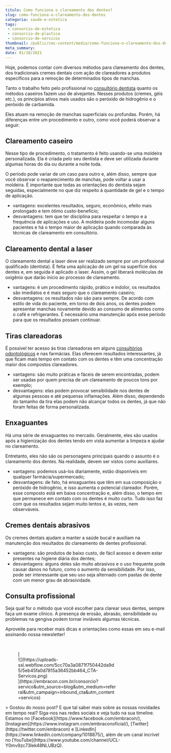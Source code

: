 ```yaml
---
titulo: Como funciona o clareamento dos dentes?
slug: como-funciona-o-clareamento-dos-dentes
categoria: saude-e-estetica
tags:
 - consorcio-de-estetica
 - consorcio-de-plastica
 - consorcio-de-servicos
thumbnail: /public/cms-content/media/como-funciona-o-clareamento-dos-dentes.jpg
meta_summary: 
date: 01/10/2021
---
```

Hoje, podemos contar com diversos métodos para clareamento dos dentes, dos tradicionais cremes dentais com ação de clareadores a produtos específicos para a remoção de determinados tipos de manchas.

Tanto o trabalho feito pelo profissional no [consultório dentista](https://saude.ig.com.br/2017-03-20/dicas-para-manter-saude-bucal.html) quanto os métodos caseiros fazem uso de alvejantes. Nesses produtos (cremes, géis etc.), os princípios ativos mais usados são o peróxido de hidrogênio e o peróxido de carbamida.

Eles atuam na remoção de manchas superficiais ou profundas. Porém, há diferenças entre um procedimento e outro, como você poderá observar a seguir:

Clareamento caseiro
-------------------

Nesse tipo de procedimento, o tratamento é feito usando-se uma moldeira personalizada. Ela é criada pelo seu dentista e deve ser utilizada durante algumas horas do dia ou durante a noite toda.

O período pode variar de um caso para outro e, além disso, sempre que você observar o reaparecimento de manchas, pode voltar a usar a moldeira. É importante que todas as orientações do dentista sejam seguidas, especialmente no que diz respeito à quantidade de gel e o tempo de aplicação.

- vantagens: excelentes resultados, seguro, econômico, efeito mais prolongado e tem ótimo custo-benefício;
- desvantagens: tem que ter disciplina para respeitar o tempo e a frequência de aplicações e uso. A moldeira pode incomodar alguns pacientes e há o tempo maior de aplicação quando comparada às técnicas de clareamento em consultório.

Clareamento dental a laser
--------------------------

O clareamento dental a laser deve ser realizado sempre por um profissional qualificado (dentista). É feita uma aplicação de um gel na superfície dos dentes e, em seguida é aplicado o laser. Assim, o gel liberará moléculas de oxigênio que darão início ao processo de clareamento.

- vantagens: é um procedimento rápido, prático e indolor, os resultados são imediatos e é mais seguro que o clareamento caseiro;
- desvantagens: os resultados não são para sempre. De acordo com estilo de vida do paciente, em torno de dois anos, os dentes podem apresentar manchas novamente devido ao consumo de alimentos como o café e refrigerantes. É necessário uma manutenção após esse período para que os resultados possam continuar.

Tiras clareadoras
-----------------

É possível ter acesso às tiras clareadoras em alguns [consultórios odontológicos](https://www.terra.com.br/vida-e-estilo/saude/saude-bucal/boa-higiene-oral/dicas-que-ajudarao-a-cuidar-dos-dentes-com-aparelho,9d3458b29b646294d1706b7775c7996awh3nogy8.html) e nas farmácias. Elas oferecem resultados interessantes, já que ficam mais tempo em contato com os dentes e têm uma concentração maior dos compostos clareadores.

- vantagens: são muito práticas e fáceis de serem encontradas, podem ser usadas por quem precisa de um clareamento de poucos tons por exemplo;
- desvantagens: elas podem provocar sensibilidade nos dentes de algumas pessoas e até pequenas inflamações. Além disso, dependendo do tamanho da tira elas podem não alcançar todos os dentes, já que não foram feitas de forma personalizada.

Enxaguantes
-----------

Há uma série de enxaguantes no mercado. Geralmente, eles são usados após a higienização dos dentes tendo em vista aumentar a limpeza e ajudar no clareamento.

Entretanto, eles não são os personagens principais quando o assunto é o clareamento dos dentes. Na realidade, devem ser vistos como auxiliares.

- vantagens: podemos usá-los diariamente, estão disponíveis em qualquer farmácia/supermercado;
- desvantagens: de fato, há enxaguantes que têm em sua composição o peróxido de hidrogênio, e isso aumenta o potencial clareador. Porém, esse composto está em baixa concentração e, além disso, o tempo em que permanece em contato com os dentes é muito curto. Tudo isso faz com que os resultados sejam muito lentos e, às vezes, nem observáveis.

Cremes dentais abrasivos
------------------------

Os cremes dentais ajudam a manter a saúde bucal e auxiliam na manutenção dos resultados do clareamento de dentes profissional.

- vantagens: são produtos de baixo custo, de fácil acesso e devem estar presentes na higiene diária dos dentes;
- desvantagens: alguns deles são muito abrasivos e o uso frequente pode causar danos no futuro, como o aumento da sensibilidade. Por isso, pode ser interessante que seu uso seja alternado com pastas de dente com um menor grau de abrasividade.

Consulta profissional
---------------------

Seja qual for o método que você escolher para clarear seus dentes, sempre faça um exame clínico. A presença de erosão, abrasão, sensibilidade ou problemas na gengiva podem tornar inviáveis algumas técnicas.

Aproveite para receber mais dicas e orientações como essas em seu e-mail assinando nossa newsletter!

‍

<figure class="w-richtext-figure-type-image w-richtext-align-center" style="max-width:310px">[<div>![](https://uploads-ssl.webflow.com/5cc70a3a0871f750442da9d5/5eb45fa0d7815a36452bb464_CTA-Servicos.png)</div>](https://embracon.com.br/consorcio?servico&utm_source=blog&utm_medium=referral&utm_campaign=inbound_cta&utm_content=servicos)</figure>> Gostou do nosso post? E que tal saber mais sobre as nossas novidades em tempo real? Siga-nos nas redes sociais e veja tudo na sua timeline. Estamos no [Facebook](https://www.facebook.com/embracon/), [Instagram](https://www.instagram.com/embraconoficial/), [Twitter](https://twitter.com/embracon) e [LinkedIn](https://www.linkedin.com/company/1018875/), além de um canal incrível no [YouTube](https://www.youtube.com/channel/UCL-Y0mv9zc73Iek48NLUBzQ).

‍
